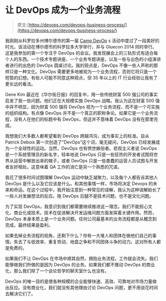 # 让 DevOps 成为一个业务流程

> 原文:[https://devops.com/devops-business-process/](https://devops.com/devops-business-process/)

我刚刚从科罗拉多州博尔德市的第一届 [Camp DevOp](http://www.campdevops.com) s 活动中度过了一段美好的时光。该活动在博尔德市的科罗拉多大学举行，并与 Gluecon 2014 同时举行。这是我参加的第一个专注于 DevOps 的会议。我发现展会上的三轨形式有适合每个人的东西。一个技术专题讲座、一个业务专题讲座，以及一些与出色的小组演讲者进行的出色的 DevOps 圆桌讨论。我的观点是，DevOps 不像一些人声称的那样只是一种文化。DevOps 需要更多地被视为一个业务流程，否则它将只是一个短暂的幻想。有些人可能不同意这种观点，但 35 年以上的 IT 行业经验让我有了更长远的看法。

Gene Kim 最近在《华尔街日报》的回复中，用一些传统财富 500 强公司的事实启发了我一些问题。他们正在大规模实施 DevOps 战略。我认为这在财富 500 强中并不明显，因为财富 500 强将 DevOps 视为一个业务流程，而不是一个可实施的组织结构。有点像 DevOps 并不是一个真正的职称争论。如果它是一个业务流程，没有人在他们的标题中有 DevOps，但这并不意味着 DevOps 没有在那里完成。

我想我们大多数人都希望看到 DevOps 跨越鸿沟，成为事实上的标准。自从 Patrick Debois 第一次创造了“DevOps”这个词，毫无疑问，DevOps 已经发展成为一个全球性的运动。当然，DevOps 也有愤世嫉俗者。悲观主义者说 DevOps 是一个系统管理员的新名字，轻率地说 DevOps 只是一些狂热的开发者试图将世界从运营中解放出来的幌子，或者 DevOps 只是一些愚蠢的运营人员试图与开发者友好相处。这意味着 QA 工作的消亡是另一个熟悉的咒语。

我花了很多时间试图理解 DevOps 运动中缺乏凝聚力，以及每个人都告诉其他人 DevOps 是什么以及它应该是什么。和其他事情一样，市场将决定 Devops 的未来和命运。在这个过程中，我开始注意到一种常见的误解，我认为这种误解助长了一些人对发展想法的反应。拖 DevOps 后腿不是技术问题，也不是文化问题。

为了实现 DevOps，我意识到我们都需要继续推进这一理念。我们不能担心文化、商业化或技术。技术在促进解决开发运维问题方面发挥着关键作用。然而，DevOps 本身本质上是一个业务问题。任何公司最基本的业务流程都是从概念到完成，最终结果是盈利。

如果去掉业务流程的视角，还剩下什么？你有一大堆人和团体在做他们自己的事情。失去了与低效率、重复劳动、地盘之争和不同团体斗争的动力。这对所有人都是免费的。

如果我们不让 DevOps 在市场中顺其自然，拥抱业务流程，工作就会流失。我们能够做我们所做的是因为 DevOps 的业务。如果我们都不推动 DevOps 的商业化，那么我们除了一个谈论哲学的聊天室什么也没有。

DevOps 的唯一目的是使各种规模的企业能够快速、高效、可靠地对市场力量做出反应。没有商业化，我们就没有其他理由讨论 DevOps 问题，更不用说花时间去解决它们了。